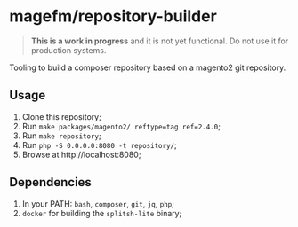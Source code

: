 # magefm/repository-builder

> **This is a work in progress** and it is not yet functional. Do not use it for production systems.

Tooling to build a composer repository based on a magento2 git repository.

## Usage

1. Clone this repository;
2. Run `make packages/magento2/ reftype=tag ref=2.4.0`;
3. Run `make repository`;
4. Run `php -S 0.0.0.0:8080 -t repository/`;
5. Browse at http://localhost:8080;

## Dependencies

1. In your PATH: `bash`, `composer`, `git`, `jq`, `php`;
2. `docker` for building the `splitsh-lite` binary;
